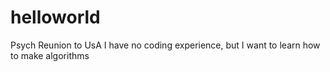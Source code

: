 # helloworld
Psych Reunion to UsA
I have no coding experience, but I want to learn how to make algorithms

